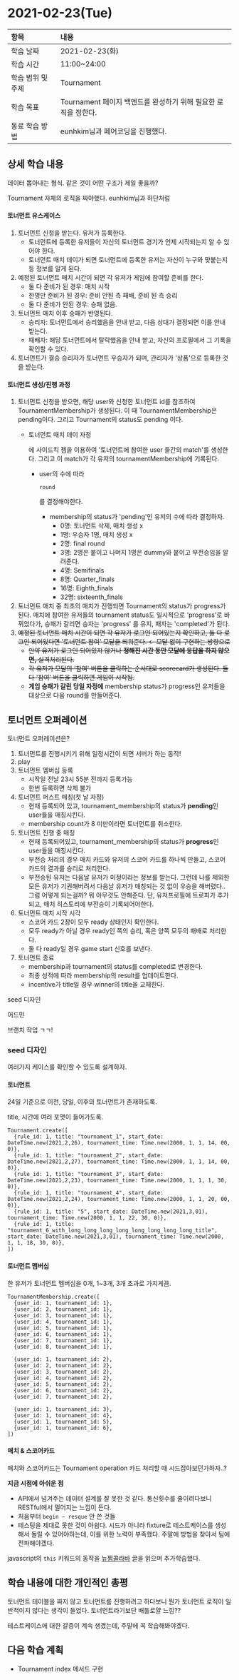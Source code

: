 # 2021-02-23\(Tue\)

| 항목 | 내용 |
| :--- | :--- |
| 학습 날짜 | 2021-02-23\(화\) |
| 학습 시간 | 11:00~24:00 |
| 학습 범위 및 주제 | Tournament |
| 학습 목표 | Tournament 페이지 백엔드를 완성하기 위해 필요한 로직을 정한다. |
| 동료 학습 방법 | eunhkim님과 페어코딩을 진행했다. |

## 상세 학습 내용

데이터 뽑아내는 형식. 같은 것이 어떤 구조가 제일 좋을까?

Tournament 자체의 로직을 짜야했다. eunhkim님과 하단처럼

#### 토너먼트 유스케이스

1. 토너먼트 신청을 받는다. 유저가 등록한다.
   * 토너먼트에 등록한 유저들이 자신의 토너먼트 경기가 언제 시작되는지 알 수 있어야 한다.
   * 토너먼트 매치 데이가 되면 토너먼트에 등록한 유저는 자신이 누구와 맞붙는지 등 정보를 알게 된다.
2. 예정된 토너먼트 매치 시간이 되면 각 유저가 게임에 참여할 준비를 한다.
   * 둘 다 준비가 된 경우: 매치 시작
   * 한명만 준비가 된 경우: 준비 안된 측 패배, 준비 된 측 승리
   * 둘 다 준비가 안된 경우: 승패 없음.
3. 토너먼트 매치 이후 승패가 반영된다.
   * 승리자: 토너먼트에서 승리했음을 안내 받고, 다음 상대가 결정되면 이를 안내 받는다.
   * 패배자: 해당 토너먼트에서 탈락했음을 안내 받고, 자신의 프로필에서 그 기록을 확인할 수 있다.
4. 토너먼트가 결승 승리자가 토너먼트 우승자가 되며, 관리자가 '상품'으로 등록한 것을 받는다.

#### 토너먼트 생성/진행 과정

1. 토너먼트 신청을 받으면, 해당 user와 신청한 토너먼트 id를 참조하여 TournamentMembership가 생성된다. 이 때 TournamentMembership은 pending이다. 그리고 Tournament의 status도 pending 이다.
   * 토너먼트 매치 데이 자정

     에 사이드킥 젬을 이용하여 '토너먼트에 참여한 user 들간의 match'를 생성한다. 그리고 이 match가 각 유저의 tournamentMembership에 기록된다.

     * user의 수에 따라

       ```text
       round
       ```

       를 결정해야한다.

       * membership의 status가 'pending'인 유저의 수에 따라 결정하자.
         * 0명: 토너먼트 삭제, 매치 생성 x
         * 1명: 우승자 1명, 매치 생성 x
         * 2명: final round
         * 3명: 2명은 붙이고 나머지 1명은 dummy와 붙이고 부전승임을 알려준다.
         * 4명: Semifinals
         * 8명: Quarter\_finals
         * 16명: Eighth\_finals
         * 32명: sixteenth\_finals
2. 토너먼트 매치 중 최초의 매치가 진행되면 Tournament의 status가 progress가 된다. 매치에 참여한 유저들의 tournament status도 일시적으로 'progress'로 바뀌었다가, 승패가 갈리면 승자는 'progress' 를 유지, 패자는 'completed'가 된다.
3. ~~예정된 토너먼트 매치 시간이 되면 각 유저가 로그인 되어있는지 확인하고, 둘 다 로그인 되어있다면 '토너먼트 참여' 모달을 띄워준다. ← 모달 없이 구현하는 방향으로~~
   * ~~만약 유저가 로그인 되어있지 않거나 **정해진 시간 동안 모달에 응답을 하지 않으면,** 실격처리된다.~~
   * ~~각 유저가 모달의 '참여' 버튼을 클릭하는 순서대로 scorecard가 생성된다. 둘다 '참여' 버튼을 클릭하면 게임이 시작됨.~~
   * **게임 승패가 갈린 당일 자정에** membership status가 progress인 유저들을 대상으로 다음 round를 만들어준다.

## 토너먼트 오퍼레이션

토너먼트 오퍼레이션은?

1. 토너먼트를 진행시키기 위해 일정시간이 되면 서버가 하는 동작!
2. play
3. 토너먼트 멤버십 등록
   * 시작일 전날 23시 55분 전까지 등록가능
   * 한번 등록하면 삭제 불가
4. 토너먼트 퍼스트 매칭\(첫 날 자정\)
   * 현재 등록되어 있고, tournament\_membership의 status가 **pending**인 user들을 매칭시킨다.
   * membership count가 8 미만이라면 토너먼트를 취소한다.
5. 토너먼트 진행 중 매칭
   * 현재 등록되어있고, tournament\_membership의 status가 **progress**인 user들을 매칭시킨다.
   * 부전승 처리의 경우 매치 카드와 유저의 스코어 카드를 하나씩 만들고, 스코어 카드의 결과를 승리로 처리한다.
   * 부전승된 유저는 다음날 유저가 미정이라는 정보를 받는다. 그런데 나를 제외한 모든 유저가 기권해버려서 다음날 유저가 매칭되는 것 없이 우승을 해버렸다.. 그럼 어떻게 되는걸까? 뭐 아무것도 안해준다. 단, 유저프로필에 트로피가 추가되고, 매치 히스토리에 부전승이 기록되어야한다.
6. 토너먼트 매치 시작 시각
   * 스코어 카드 2장이 모두 ready 상태인지 확인한다.
   * 모두 ready가 아닐 경우 ready인 쪽의 승리, 혹은 양쪽 모두의 패배로 처리한다.
   * 둘 다 ready일 경우 game start 신호를 보낸다.
7. 토너먼트 종료
   * membership과 tournament의 status를 completed로 변경한다.
   * 최종 성적에 따라 membership의 result를 업데이트한다.
   * incentive가 title일 경우 winner의 title을 교체한다.

seed 디자인

어드민

브랜치 작업 ㄱㄱ!

### seed 디자인

여러가지 케이스를 확인할 수 있도록 설계하자.

#### 토너먼트

24일 기준으로 이전, 당일, 이후의 토너먼트가 존재하도록.

title, 시간에 여러 포맷이 들어가도록.

```text
Tournament.create([
  {rule_id: 1, title: "tournament_1", start_date: DateTime.new(2021,2,26), tournament_time: Time.new(2000, 1, 1, 14, 00, 0)},
  {rule_id: 1, title: "tournament_2", start_date: DateTime.new(2021,2,27), tournament_time: Time.new(2000, 1, 1, 14, 00, 0)},
  {rule_id: 1, title: "tournament_3", start_date: DateTime.new(2021,2,23), tournament_time: Time.new(2000, 1, 1, 1, 30, 0)},
  {rule_id: 1, title: "tournament_4", start_date: DateTime.new(2021,2,24), tournament_time: Time.new(2000, 1, 1, 20, 00, 0)},
  {rule_id: 1, title: "5", start_date: DateTime.new(2021,3,01), tournament_time: Time.new(2000, 1, 1, 22, 30, 0)},
  {rule_id: 1, title: "tournament_6_with_long_long_long_long_long_long_long_long_title", start_date: DateTime.new(2021,3,01), tournament_time: Time.new(2000, 1, 1, 18, 30, 0)},
])
```

#### 토너먼트 멤버십

한 유저가 토너먼트 멤버십을 0개, 1~3개, 3개 초과로 가지게끔.

```text
TournamentMembership.create([
  {user_id: 1, tournament_id: 1},
  {user_id: 2, tournament_id: 1},
  {user_id: 3, tournament_id: 1},
  {user_id: 4, tournament_id: 1},
  {user_id: 5, tournament_id: 1},
  {user_id: 6, tournament_id: 1},
  {user_id: 7, tournament_id: 1},
  {user_id: 8, tournament_id: 1},
​
  {user_id: 1, tournament_id: 2},
  {user_id: 2, tournament_id: 2},
  {user_id: 3, tournament_id: 2},
  {user_id: 4, tournament_id: 2},
  {user_id: 5, tournament_id: 2},
  {user_id: 6, tournament_id: 2},
  {user_id: 7, tournament_id: 2},
​
  {user_id: 1, tournament_id: 3},
  {user_id: 1, tournament_id: 4},
  {user_id: 1, tournament_id: 5},
  {user_id: 1, tournament_id: 6},
])
```

#### 매치 & 스코어카드

매치와 스코어카드는 Tournament operation 카드 처리할 때 시드잡아보던가하자..?

**지금 시점에 아쉬운 점**

* API에서 넘겨주는 데이터 설계를 잘 못한 것 같다. 통신횟수를 줄이려다보니 RESTful에서 멀어지는 느낌이 든다.
* 처음부터 `begin ~ resque` 안 쓴 것들
* 테스팅을 제대로 못한 것이 아쉽다. 시드가 아니라 fixture로 테스트케이스를 생성해서 돌릴 수 있어야하는데, 이를 위한 노력이 부족했다. 주말에 방법을 찾아서 팀에 전파해야겠다.

javascript의 `this` 키워드의 동작을 [뉴쩜콜라바](https://homoefficio.github.io/2015/07/25/This-is-this/) 글을 읽으며 추가학습했다.

## 학습 내용에 대한 개인적인 총평

토너먼트 테이블을 짜지 않고 토너먼트를 진행하려고 하다보니 뭔가 토너먼트 로직이 일반적이지 않다는 생각이 들었다. 토너먼트라기보단 배틀로얄 느낌??

테스트케이스에 대한 갈증이 계속 생겼는데, 주말에 꼭 학습해봐야겠다.

## 다음 학습 계획

* Tournament index 메서드 구현

